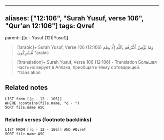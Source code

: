 
---
aliases: ["12:106", "Surah Yusuf, verse 106", "Qur'an 12:106"]
tags: Qvref
---

parent:: [[q - Yusuf (12)|Yusuf]]

> [!arabic]+ Surah Yusuf, Verse 106 (12:106)
> <span class="quran-arabic">وَمَا يُؤْمِنُ أَكْثَرُهُم بِٱللَّهِ إِلَّا وَهُم مُّشْرِكُونَ</span>
^arabic

> [!translation]+ Surah Yusuf, Verse 106 (12:106) - Translation
> Большая часть их верует в Аллаха, приобщая к Нему сотоварищей.
^translation



## Related notes
```dataview
LIST from [[q - 12 - 106]]
WHERE !contains(file.name, "q - ")
SORT file.name ASC
```

### Related verses (footnote backlinks)
```dataview
LIST FROM [[q - 12 - 106]] AND #Qvref
SORT file.name ASC
```

